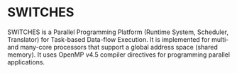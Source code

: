 # SWITCHES
SWITCHES is a Parallel Programming Platform (Runtime System, Scheduler, Translator) for Task-based Data-flow Execution. It is implemented for multi- and many-core processors that support a global address space (shared memory). It uses OpenMP v4.5 compiler directives for programming parallel applications.
